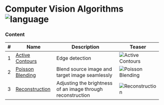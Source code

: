 # Computer Vision Algorithms ![language](https://img.shields.io/badge/language-MATLAB-blue.svg)

### Content
| # | Name                                  | Description                                                 | Teaser                |
|---|---------------------------------------|-------------------------------------------------------------|-----------------------|
| 1 | [Active Contours](https://github.com/Azmarie/ComputerVisionPractices/tree/master/Active%20Contours)   | Edge detection                                              | ![Active Contours](https://github.com/Azmarie/ComputerVisionPractices/blob/master/Active%20Contours/teaser.png)  |
| 2 | [Poisson Blending](https://github.com/Azmarie/ComputerVisionPractices/tree/master/PoissonBlending) | Blend source image and target image seamlessly              | ![Poisson Blending](https://github.com/Azmarie/ComputerVisionPractices/blob/master/PoissonBlending/teaser.png) |
| 3 | [Reconstruction](https://github.com/Azmarie/ComputerVisionPractices/tree/master/Reconstruction)     | Adjusting the brightness of an image through reconstruction | ![Reconstruction](https://github.com/Azmarie/ComputerVisionPractices/blob/master/Reconstruction/teaser.png)   |
